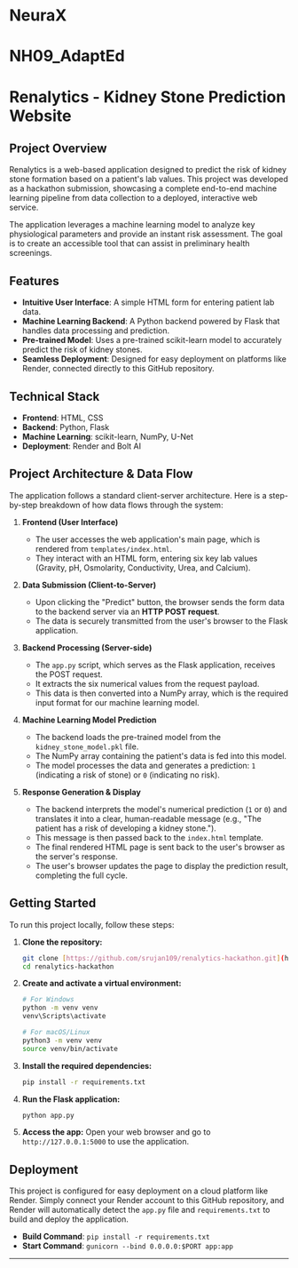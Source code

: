 # NeuraX
# NH09_AdaptEd
# Renalytics - Kidney Stone Prediction Website

## Project Overview

Renalytics is a web-based application designed to predict the risk of kidney stone formation based on a patient's lab values. This project was developed as a hackathon submission, showcasing a complete end-to-end machine learning pipeline from data collection to a deployed, interactive web service.

The application leverages a machine learning model to analyze key physiological parameters and provide an instant risk assessment. The goal is to create an accessible tool that can assist in preliminary health screenings.

## Features

- **Intuitive User Interface**: A simple HTML form for entering patient lab data.
- **Machine Learning Backend**: A Python backend powered by Flask that handles data processing and prediction.
- **Pre-trained Model**: Uses a pre-trained scikit-learn model to accurately predict the risk of kidney stones.
- **Seamless Deployment**: Designed for easy deployment on platforms like Render, connected directly to this GitHub repository.

## Technical Stack

- **Frontend**: HTML, CSS
- **Backend**: Python, Flask
- **Machine Learning**: scikit-learn, NumPy, U-Net
- **Deployment**: Render and Bolt AI

## Project Architecture & Data Flow

The application follows a standard client-server architecture. Here is a step-by-step breakdown of how data flows through the system:

1.  **Frontend (User Interface)**
    - The user accesses the web application's main page, which is rendered from `templates/index.html`.
    - They interact with an HTML form, entering six key lab values (Gravity, pH, Osmolarity, Conductivity, Urea, and Calcium).

2.  **Data Submission (Client-to-Server)**
    - Upon clicking the "Predict" button, the browser sends the form data to the backend server via an **HTTP POST request**.
    - The data is securely transmitted from the user's browser to the Flask application.

3.  **Backend Processing (Server-side)**
    - The `app.py` script, which serves as the Flask application, receives the POST request.
    - It extracts the six numerical values from the request payload.
    - This data is then converted into a NumPy array, which is the required input format for our machine learning model.

4.  **Machine Learning Model Prediction**
    - The backend loads the pre-trained model from the `kidney_stone_model.pkl` file.
    - The NumPy array containing the patient's data is fed into this model.
    - The model processes the data and generates a prediction: `1` (indicating a risk of stone) or `0` (indicating no risk).

5.  **Response Generation & Display**
    - The backend interprets the model's numerical prediction (`1` or `0`) and translates it into a clear, human-readable message (e.g., "The patient has a risk of developing a kidney stone.").
    - This message is then passed back to the `index.html` template.
    - The final rendered HTML page is sent back to the user's browser as the server's response.
    - The user's browser updates the page to display the prediction result, completing the full cycle.

## Getting Started

To run this project locally, follow these steps:

1.  **Clone the repository:**
    ```bash
    git clone [https://github.com/srujan109/renalytics-hackathon.git](https://github.com/srujan109/renalytics-hackathon.git)
    cd renalytics-hackathon
    ```

2.  **Create and activate a virtual environment:**
    ```bash
    # For Windows
    python -m venv venv
    venv\Scripts\activate

    # For macOS/Linux
    python3 -m venv venv
    source venv/bin/activate
    ```

3.  **Install the required dependencies:**
    ```bash
    pip install -r requirements.txt
    ```

4.  **Run the Flask application:**
    ```bash
    python app.py
    ```

5.  **Access the app:** Open your web browser and go to `http://127.0.0.1:5000` to use the application.

## Deployment

This project is configured for easy deployment on a cloud platform like Render. Simply connect your Render account to this GitHub repository, and Render will automatically detect the `app.py` file and `requirements.txt` to build and deploy the application.

- **Build Command**: `pip install -r requirements.txt`
- **Start Command**: `gunicorn --bind 0.0.0.0:$PORT app:app`

--- 
